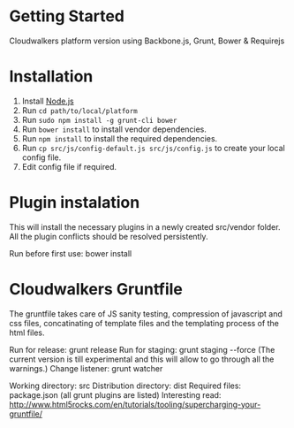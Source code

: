 # Getting Started

Cloudwalkers platform version using Backbone.js, Grunt, Bower & Requirejs


# Installation

1. Install [Node.js](http://nodejs.org/)
2. Run ```cd path/to/local/platform```
3. Run ```sudo npm install -g grunt-cli bower```
4. Run ```bower install``` to install vendor dependencies.
5. Run ```npm install``` to install the required dependencies.
6. Run ```cp src/js/config-default.js src/js/config.js``` to create your local config file.
7. Edit config file if required.


# Plugin instalation

This will install the necessary plugins in a newly created src/vendor folder.
All the plugin conflicts should be resolved persistently.

Run before first use:		bower install


# Cloudwalkers Gruntfile

The gruntfile takes care of JS sanity testing,
compression of javascript and css files, concatinating of template files
and the templating process of the html files.

Run for release: 			grunt release
Run for staging:			grunt staging --force (The current version is till experimental and this will allow to go through all the warnings.)
Change listener:			grunt watcher

Working directory: 			src
Distribution directory: 	dist
Required files: 			package.json (all grunt plugins are listed)
Interesting read: 			http://www.html5rocks.com/en/tutorials/tooling/supercharging-your-gruntfile/



[Grunt]: http://gruntjs.com/
[Bower]: http://bower.io/
[npm]: https://www.npmjs.org/